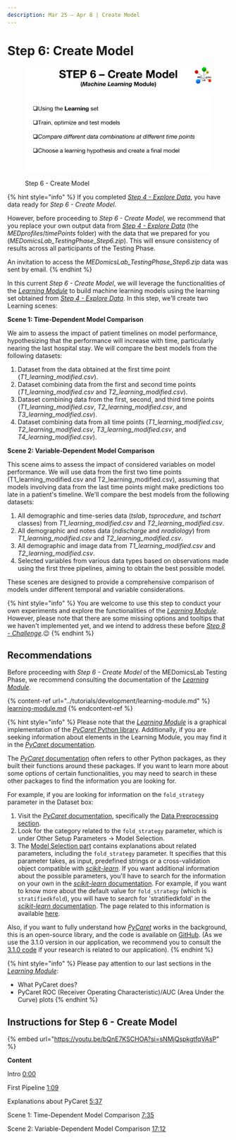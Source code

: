 ```yaml
---
description: Mar 25 – Apr 8 | Create Model
---
```


# Step 6: Create Model

<figure><img src="../.gitbook/assets/MicrosoftTeams-image (5).png" alt=""><figcaption><p>Step 6 - Create Model</p></figcaption></figure>

{% hint style="info" %}
If you completed [_Step 4 - Explore Data_](step-4.md), you have data ready for _Step 6 - Create Model_.&#x20;

However, before proceeding to _Step 6 - Create Model,_ we recommend that you replace your own output data from [_Step 4 - Explore Data_](step-4.md) (the _MEDprofiles_/_timePoints_ folder) with the data that we prepared for you (_MEDomicsLab\_TestingPhase\_Step6.zip_). This will ensure consistency of results across all participants of the Testing Phase.&#x20;

An invitation to access the _MEDomicsLab\_TestingPhase\_Step6.zip_ data was sent by email.&#x20;
{% endhint %}

In this current _Step 6 - Create Model_, we will leverage the functionalities of the [_Learning Module_](../tutorials/development/learning-module.md) to build machine learning models using the learning set obtained from [_Step 4 - Explore Data_](step-4.md). In this step, we'll create two Learning scenes:

**Scene 1: Time-Dependent Model Comparison**&#x20;

We aim to assess the impact of patient timelines on model performance, hypothesizing that the performance will increase with time, particularly nearing the last hospital stay. We will compare the best models from the following datasets:

1. Dataset from the data obtained at the first time point (_T1\_learning\_modified.csv_).
2. Dataset combining data from the first and second time points (_T1\_learning\_modified.csv_ and _T2\_learning\_modified.csv_).
3. Dataset combining data from the first, second, and third time points (_T1\_learning\_modified.csv_, _T2\_learning\_modified.csv_, and _T3\_learning\_modified.csv_).
4. Dataset combining data from all time points (_T1\_learning\_modified.csv_, _T2\_learning\_modified.csv_, _T3\_learning\_modified.csv_, and _T4\_learning\_modified.csv_).

**Scene 2: Variable-Dependent Model Comparison**&#x20;

This scene aims to assess the impact of considered variables on model performance. We will use data from the first two time points (T1\_learning\_modified.csv and T2\_learning\_modified.csv), assuming that models involving data from the last time points might make predictions too late in a patient's timeline. We'll compare the best models from the following datasets:

1. All demographic and time-series data (_tslab_, _tsprocedure_, and _tschart_ classes) from _T1\_learning\_modified.csv_ and _T2\_learning\_modified.csv_.
2. All demographic and notes data (_ndischarge_ and _nradiology_) from _T1\_learning\_modified.csv_ and _T2\_learning\_modified.csv_.
3. All demographic and image data from _T1\_learning\_modified.csv_ and _T2\_learning\_modified.csv_.
4. Selected variables from various data types based on observations made using the first three pipelines, aiming to obtain the best possible model.

These scenes are designed to provide a comprehensive comparison of models under different temporal and variable considerations.

{% hint style="info" %}
You are welcome to use this step to conduct your own experiments and explore the functionalities of the  [_Learning Module_](../tutorials/development/learning-module.md). However, please note that there are some missing options and tooltips that we haven't implemented yet, and we intend to address these before [_Step 8 - Challenge_](step-8.md).:wink:
{% endhint %}

## Recommendations

Before proceeding with _Step 6 - Create Model_ of the MEDomicsLab Testing Phase, we recommend consulting the documentation of the [_Learning Module_](../tutorials/development/learning-module.md).

{% content-ref url="../tutorials/development/learning-module.md" %}
[learning-module.md](../tutorials/development/learning-module.md)
{% endcontent-ref %}

{% hint style="info" %}
Please note that the [_Learning Module_](../tutorials/development/learning-module.md) is a graphical implementation of the [_PyCaret_ Python library](https://pycaret.gitbook.io/docs/). Additionally, if you are seeking information about elements in the Learning Module, you may find it in the [_PyCaret_ documentation](https://pycaret.gitbook.io/docs/).

The [_PyCaret_ documentation](https://pycaret.gitbook.io/docs/) often refers to other Python packages, as they built their functions around these packages. If you want to learn more about some options of certain functionalities, you may need to search in these other packages to find the information you are looking for.

For example, if you are looking for information on the `fold_strategy` parameter in the Dataset box:

1. Visit the [_PyCaret_ documentation](https://pycaret.gitbook.io/docs/), specifically the [Data Preprocessing section](https://pycaret.gitbook.io/docs/get-started/preprocessing).
2. Look for the category related to the `fold_strategy` parameter, which is under Other Setup Parameters -> Model Selection.
3. The [Model Selection part](https://pycaret.gitbook.io/docs/get-started/preprocessing/other-setup-parameters#model-selection) contains explanations about related parameters, including the `fold_strategy` parameter. It specifies that this parameter takes, as input, predefined strings or a cross-validation object compatible with [_scikit-learn_](https://scikit-learn.org/stable/). If you want additional information about the possible parameters, you'll have to search for the information on your own in the [_scikit-learn_ documentation](https://scikit-learn.org/stable/). For example, if you want to know more about the default value for `fold_strategy` (which is `stratifiedkfold`), you will have to search for 'stratifiedkfold' in the [_scikit-learn_ documentation](https://scikit-learn.org/stable/). The page related to this information is available [here](https://scikit-learn.org/stable/modules/generated/sklearn.model\_selection.StratifiedKFold.html).

Also, if you want to fully understand how [_PyCaret_](https://pycaret.gitbook.io/docs/) works in the background, this is an open-source library, and the code is available on [GitHub](https://github.com/pycaret/pycaret). (As we use the 3.1.0 version in our application, we recommend you to consult the [3.1.0 code](https://github.com/pycaret/pycaret/tree/3.1.0) if your research is related to our application).
{% endhint %}

{% hint style="info" %}
Please pay attention to our last sections in the [_Learning Module_](../tutorials/development/learning-module.md):

* What PyCaret does?
* PyCaret ROC (Receiver Operating Characteristic)/AUC (Area Under the Curve) plots
{% endhint %}

## Instructions for Step 6 - Create Model

{% embed url="https://youtu.be/bQnE7KSCHOA?si=sNMjQspkgtfqVAsP" %}

**Content**

Intro [0:00](https://www.youtube.com/watch?v=bQnE7KSCHOA\&t=0s)

First Pipeline [1:09](https://www.youtube.com/watch?v=bQnE7KSCHOA\&t=69s)

Explanations about PyCaret [5:37](https://www.youtube.com/watch?v=bQnE7KSCHOA\&t=337s)

Scene 1: Time-Dependent Model Comparison [7:35](https://www.youtube.com/watch?v=bQnE7KSCHOA\&t=455s)

Scene 2: Variable-Dependent Model Comparison [17:12](https://www.youtube.com/watch?v=bQnE7KSCHOA\&t=1032s)
